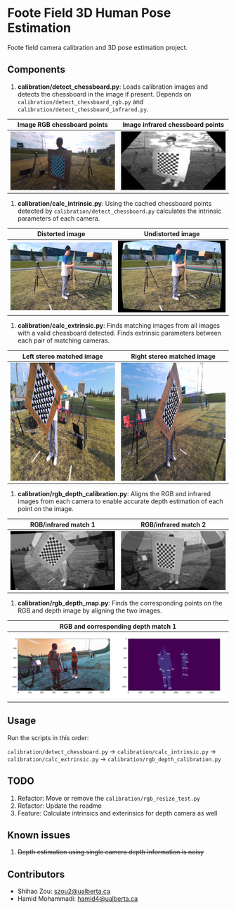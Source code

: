 # Foote Field 3D Human Pose Estimation

Foote field camera calibration and 3D pose estimation project.

## Components

1. **calibration/detect_chessboard.py**: Loads calibration images and detects the chessboard in the image if present. Depends on `calibration/detect_chessboard_rgb.py` and `calibration/detect_chessboard_infrared.py`.

Image RGB chessboard points | Image infrared chessboard points
:-------------------------:|:-------------------------:
![](../README_data/chessboard_rgb.png)  |  ![](../README_data/chessboard_infrared.png)

1. **calibration/calc_intrinsic.py**: Using the cached chessboard points detected by `calibration/detect_chessboard.py` calculates the intrinsic parameters of each camera.

Distorted image | Undistorted image
:-------------------------:|:-------------------------:
![](../README_data/distorted.png)  |  ![](../README_data/undistorted.png)

1. **calibration/calc_extrinsic.py**: Finds matching images from all images with a valid chessboard detected. Finds extrinsic parameters between each pair of matching cameras.

Left stereo matched image | Right stereo matched image
:-------------------------:|:-------------------------:
![](../README_data/left.png)  |  ![](../README_data/right.png)

1. **calibration/rgb_depth_calibration.py**: Aligns the RGB and infrared images from each camera to enable accurate depth estimation of each point on the image.

RGB/infrared match 1 | RGB/infrared match 2
:-------------------------:|:-------------------------:
![](../README_data/align_1.png)  |  ![](../README_data/align_2.png)

1. **calibration/rgb_depth_map.py**: Finds the corresponding points on the RGB and depth image by aligning the two images.

RGB and corresponding depth match 1 |
:-------------------------:|
![](../README_data/depth_map_1.png)  |



## Usage

Run the scripts in this order:

`calibration/detect_chessboard.py` -> `calibration/calc_intrinsic.py` -> `calibration/calc_extrinsic.py` -> `calibration/rgb_depth_calibration.py`


## TODO

1. Refactor: Move or remove the `calibration/rgb_resize_test.py`
1. Refactor: Update the readme
1. Feature: Calculate intrinsics and exterinsics for depth camera as well


## Known issues

1. ~~Depth estimation using single camera depth information is noisy~~


## Contributors

- Shihao Zou: szou2@ualberta.ca
- Hamid Mohammadi: hamid4@ualberta.ca
